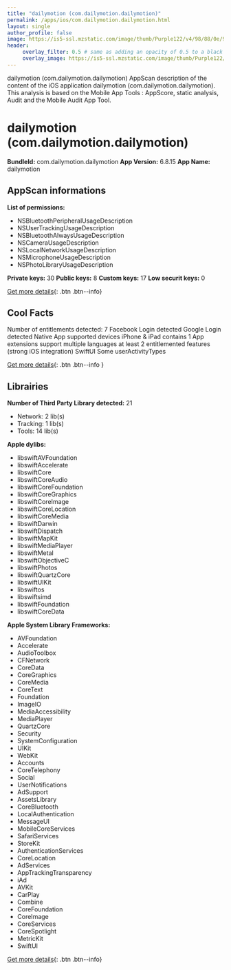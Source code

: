 ```yaml
---
title: "dailymotion (com.dailymotion.dailymotion)"
permalink: /apps/ios/com.dailymotion.dailymotion.html
layout: single
author_profile: false
image: https://is5-ssl.mzstatic.com/image/thumb/Purple122/v4/98/88/0e/98880e22-4665-bb7a-4413-260fd197521b/AppIcon-0-0-1x_U007emarketing-0-0-0-10-0-0-sRGB-0-0-0-GLES2_U002c0-512MB-85-220-0-0.png/512x512bb.jpg
header: 
     overlay_filter: 0.5 # same as adding an opacity of 0.5 to a black background
     overlay_image: https://is5-ssl.mzstatic.com/image/thumb/Purple122/v4/98/88/0e/98880e22-4665-bb7a-4413-260fd197521b/AppIcon-0-0-1x_U007emarketing-0-0-0-10-0-0-sRGB-0-0-0-GLES2_U002c0-512MB-85-220-0-0.png/512x512bb.jpg
---
```

dailymotion (com.dailymotion.dailymotion) AppScan description of the content of the iOS application dailymotion (com.dailymotion.dailymotion). This analysis is based on the Mobile App Tools : AppScore, static analysis, Audit and the Mobile Audit App Tool.

# dailymotion (com.dailymotion.dailymotion)

**BundleId:** com.dailymotion.dailymotion
**App Version:** 6.8.15
**App Name:** dailymotion


## AppScan informations 

**List of permissions:** 
- NSBluetoothPeripheralUsageDescription
- NSUserTrackingUsageDescription
- NSBluetoothAlwaysUsageDescription
- NSCameraUsageDescription
- NSLocalNetworkUsageDescription
- NSMicrophoneUsageDescription
- NSPhotoLibraryUsageDescription
  
  
**Private keys:** 30
**Public keys:** 8
**Custom keys:** 17
**Low securit keys:** 0
  
[Get more details](/pricing.html){: .btn .btn--info}

## Cool Facts

Number of entitlements detected: 7
Facebook Login detected
Google Login detected
Native App
supported devices iPhone & iPad
contains 1 App extensions
support multiple languages
at least 2 entitlemented features (strong iOS integration)
SwiftUI
Some userActivityTypes
  
[Get more details](/pricing.html){: .btn .btn--info }

## Librairies 
**Number of Third Party Library detected:** 21
- Network: 2 lib(s)
- Tracking: 1 lib(s)
- Tools: 14 lib(s)


**Apple dylibs:**
- libswiftAVFoundation
- libswiftAccelerate
- libswiftCore
- libswiftCoreAudio
- libswiftCoreFoundation
- libswiftCoreGraphics
- libswiftCoreImage
- libswiftCoreLocation
- libswiftCoreMedia
- libswiftDarwin
- libswiftDispatch
- libswiftMapKit
- libswiftMediaPlayer
- libswiftMetal
- libswiftObjectiveC
- libswiftPhotos
- libswiftQuartzCore
- libswiftUIKit
- libswiftos
- libswiftsimd
- libswiftFoundation
- libswiftCoreData


**Apple System Library Frameworks:**
- AVFoundation
- Accelerate
- AudioToolbox
- CFNetwork
- CoreData
- CoreGraphics
- CoreMedia
- CoreText
- Foundation
- ImageIO
- MediaAccessibility
- MediaPlayer
- QuartzCore
- Security
- SystemConfiguration
- UIKit
- WebKit
- Accounts
- CoreTelephony
- Social
- UserNotifications
- AdSupport
- AssetsLibrary
- CoreBluetooth
- LocalAuthentication
- MessageUI
- MobileCoreServices
- SafariServices
- StoreKit
- AuthenticationServices
- CoreLocation
- AdServices
- AppTrackingTransparency
- iAd
- AVKit
- CarPlay
- Combine
- CoreFoundation
- CoreImage
- CoreServices
- CoreSpotlight
- MetricKit
- SwiftUI


  
[Get more details](/pricing.html){: .btn .btn--info}

